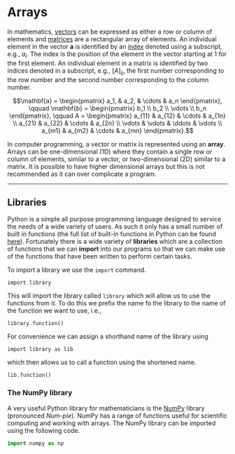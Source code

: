 # Arrays

In mathematics, <a href="https://jonshiach.github.io/LA-book/pages/3.0_Vectors.html" target="_blank">vectors</a> can be expressed as either a row or column of elements and <a href="https://jonshiach.github.io/LA-book/pages/1.0_Matrices.html" target="_blank">matrices</a> are a rectangular array of elements. An individual element in the vector $\mathbf{a}$ is identified by an <a href="https://jonshiach.github.io/LA-book/pages/1.0_Matrices.html#indexing-a-matrix" target="_blank">index</a> denoted using a subscript, e.g., $a_i$. The index is the position of the element in the vector starting at 1 for the first element. An individual element in a matrix is identified by two indices denoted in a subscript, e.g., $[A]_{ij}$, the first number corresponding to the row number and the second number corresponding to the column number.

$$\mathbf{a}  = \begin{pmatrix} a_1, & a_2, & \cdots & a_n \end{pmatrix}, \qquad
  \mathbf{b}  = \begin{pmatrix} b_1 \\ b_2 \\ \vdots \\ b_n \end{pmatrix}, \qquad
  A           = \begin{pmatrix}
            a_{11} & a_{12} & \cdots & a_{1n} \\
            a_{21} & a_{22} & \cdots & a_{2n} \\
            \vdots & \vdots & \ddots & \vdots \\
            a_{m1} & a_{m2} & \cdots & a_{mn}
          \end{pmatrix}.$$

In computer programming, a vector or matrix is represented using an **array**. Arrays can be one-dimensional (1D) where they contain a single row or column of elements, similar to a vector, or two-dimensional (2D) similar to a matrix. It is possible to have higher dimensional arrays but this is not recommended as it can over complicate a program.

---

## Libraries

Python is a simple all purpose programming language designed to service the needs of a wide variety of users. As such it only has a small number of built in functions (the full list of built-in functions in Python can be found <a href="https://docs.python.org/3/library/functions.html" target="_blank">here</a>). Fortunately there is a wide variety of **libraries** which are a collection of functions that we can **import** into our programs so that we can make use of the functions that have been written to perform certain tasks.

To import a library we use the `import` command.

```text
import library
```

This will import the library called `library` which will allow us to use the functions from it. To do this we prefix the name fo the library to the name of the function we want to use, i.e.,

```text
library.function()
```

For convenience we can assign a shorthand name of the library using

```text
import library as lib
```

which then allows us to call a function using the shortened name.

```text
lib.function()
```

### The NumPy library

A very useful Python library for mathematicians is the <a href="https://numpy.org/doc/stable/index.html" target="_blank">NumPy</a> library (pronounced *Num-pie*). NumPy has a range of functions useful for scientific computing and working with arrays. The NumPy library can be imported using the following code.

```python
import numpy as np
```
